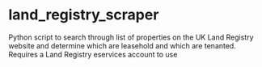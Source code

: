 # land_registry_scraper

Python script to search through list of properties on the UK Land Registry website and determine which are leasehold and which are tenanted.
Requires a Land Registry eservices account to use
